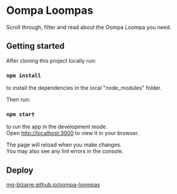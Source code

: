 # Oompa Loompas

Scroll through, filter and read about the Oompa Loompa you need.

## Getting started

After cloning this project locally run:

### `npm install`

to install the dependencies in the local "node_modules" folder.

Then run:

### `npm start`

to run the app in the development mode.\
Open [http://localhost:3000](http://localhost:3000) to view it in your browser.

The page will reload when you make changes.\
You may also see any lint errors in the console.

## Deploy

[mg-bizarre.github.io/oompa-loompas](https://mg-bizarre.github.io/oompa-loompas)
